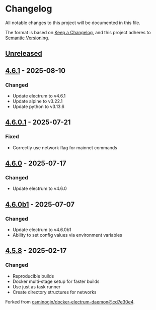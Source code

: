 # Changelog
All notable changes to this project will be documented in this file.

The format is based on [Keep a Changelog](https://keepachangelog.com/en/1.0.0/),
and this project adheres to [Semantic Versioning](https://semver.org/spec/v2.0.0.html).

## [Unreleased]

## [4.6.1] - 2025-08-10
### Changed
- Update electrum to v4.6.1
- Update alpine to v3.22.1
- Update python to v3.13.6

## [4.6.0.1] - 2025-07-21
### Fixed
- Correctly use network flag for mainnet commands

## [4.6.0] - 2025-07-17
### Changed
- Update electrum to v4.6.0

## [4.6.0b1] - 2025-07-07
### Changed
- Update electrum to v4.6.0b1
- Ability to set config values via environment variables

## [4.5.8] - 2025-02-17
### Changed
- Reproducible builds
- Docker multi-stage setup for faster builds
- Use just as task runner
- Create directory structures for networks

Forked from [osminogin/docker-electrum-daemon@cd7e30e4](https://github.com/osminogin/docker-electrum-daemon/commit/cd7e30e402f48984e0271d34d2d552a3d3989c9d).


[Unreleased]: https://github.com/theborakompanioni/docker-electrum-daemon/compare/4.6.1...HEAD
[4.6.1]: https://github.com/theborakompanioni/docker-electrum-daemon/releases/tag/4.6.0.1...4.6.1
[4.6.0.1]: https://github.com/theborakompanioni/docker-electrum-daemon/releases/tag/4.6.0...4.6.0.1
[4.6.0]: https://github.com/theborakompanioni/docker-electrum-daemon/releases/tag/4.6.0b1...4.6.0
[4.6.0b1]: https://github.com/theborakompanioni/docker-electrum-daemon/releases/tag/4.5.8...4.6.0b1
[4.5.8]: https://github.com/theborakompanioni/docker-electrum-daemon/releases/tag/4.5.8

